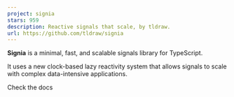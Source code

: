 ```yaml
---
project: signia
stars: 959
description: Reactive signals that scale, by tldraw.
url: https://github.com/tldraw/signia
---
```


**Signia** is a minimal, fast, and scalable signals library for TypeScript.

It uses a new clock-based lazy reactivity system that allows signals to scale with complex data-intensive applications.

Check the docs
